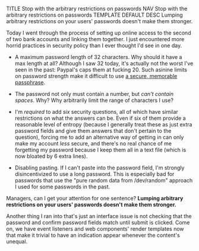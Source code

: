 TITLE Stop with the arbitrary restrictions on passwords
NAV Stop with the arbitrary restrictions on passwords
TEMPLATE DEFAULT
DESC Lumping arbitrary restrictions on your users' passwords doesn't make them stronger.

Today I went through the process of setting up online access to the second of two bank accounts and linking them together. I just encountered more horrid practices in security policy than I ever thought I'd see in one day.

* A maximum password length of 32 characters. Why should it have a max length at all? Although I saw 32 today, it's actually not the worst I've seen in the past: Paypal's caps them at fucking 20. Such asinine limits on password strength make it difficult to use [a secure, memorable passphrase](https://xkcd.com/936/).

* The password not only must contain a number, but *can't contain spaces*. Why? Why arbitrarily limit the range of characters I use?

* I'm *required* to add *six* security questions, all of which have similar restrictions on what the answers can be. Even if six of them provide a reasonable level of entropy (because I generally treat these as just extra password fields and give them answers that don't pertain to the question), forcing me to add an alternative way of getting in can only make my account *less* secure, and there's no real chance of me forgetting my password because I keep them all in a text file (which is now bloated by 6 extra lines).

* Disabling pasting. If I can't paste into the password field, I'm strongly disincentivized to use a long password. This is especially bad for passwords that use the "pure random data from /dev/random" approach I used for some passwords in the past.

Managers, can I get your attention for one sentence? **Lumping arbitrary restrictions on your users' passwords doesn't make them stronger.**

Another thing I ran into that's just an interface issue is not checking that the password and confirm password fields match until submit is clicked. Come on, we have event listeners and web components' render templates now that make it trivial to have an indication appear whenever the content's unequal.
